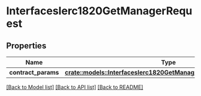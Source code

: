 # InterfacesIerc1820GetManagerRequest

## Properties

Name | Type | Description | Notes
------------ | ------------- | ------------- | -------------
**contract_params** | [**crate::models::InterfacesIerc1820GetManagerRequestContractParams**](interfaces_IERC1820_getManager_request_contractParams.md) |  | 

[[Back to Model list]](../README.md#documentation-for-models) [[Back to API list]](../README.md#documentation-for-api-endpoints) [[Back to README]](../README.md)


